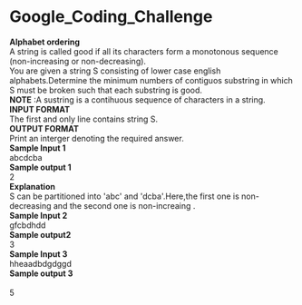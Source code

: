 # Google_Coding_Challenge
**Alphabet ordering**<br>
A string is called good if all its characters form a monotonous sequence (non-increasing or non-decreasing). <br>
You are given a string S consisting of lower case english alphabets.Determine the minimum numbers of contiguos substring in which S must be broken such that each substring is good.<br>
**NOTE** :A sustring is a contihuous sequence of characters in a string.<br>
**INPUT FORMAT** <br>
The first and only line contains string S.<br>
**OUTPUT FORMAT** <br>
Print an interger denoting the required answer.<br>
**Sample Input 1** <br>
abcdcba <br>
**Sample output 1**<br>
2 <br>
**Explanation**  <br>
S can be partitioned into 'abc' and 'dcba'.Here,the first one is non-decreasing and the second one is non-increaing .<br>
**Sample Input 2**<br>
gfcbdhdd<br>
**Sample output2**<br>
3<br>
**Sample Input 3** <br>
hheaadbdgdggd                                            
**Sample output 3** <br>                                                                                      
5<br>                                                                        
